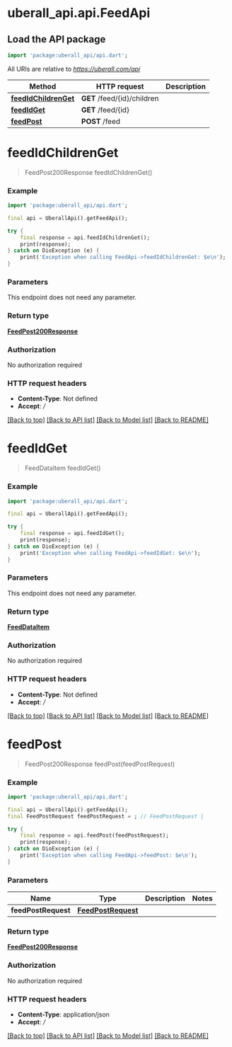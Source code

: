 # uberall_api.api.FeedApi

## Load the API package
```dart
import 'package:uberall_api/api.dart';
```

All URIs are relative to *https://uberall.com/api*

Method | HTTP request | Description
------------- | ------------- | -------------
[**feedIdChildrenGet**](FeedApi.md#feedidchildrenget) | **GET** /feed/{id}/children | 
[**feedIdGet**](FeedApi.md#feedidget) | **GET** /feed/{id} | 
[**feedPost**](FeedApi.md#feedpost) | **POST** /feed | 


# **feedIdChildrenGet**
> FeedPost200Response feedIdChildrenGet()



### Example
```dart
import 'package:uberall_api/api.dart';

final api = UberallApi().getFeedApi();

try {
    final response = api.feedIdChildrenGet();
    print(response);
} catch on DioException (e) {
    print('Exception when calling FeedApi->feedIdChildrenGet: $e\n');
}
```

### Parameters
This endpoint does not need any parameter.

### Return type

[**FeedPost200Response**](FeedPost200Response.md)

### Authorization

No authorization required

### HTTP request headers

 - **Content-Type**: Not defined
 - **Accept**: */*

[[Back to top]](#) [[Back to API list]](../README.md#documentation-for-api-endpoints) [[Back to Model list]](../README.md#documentation-for-models) [[Back to README]](../README.md)

# **feedIdGet**
> FeedDataItem feedIdGet()



### Example
```dart
import 'package:uberall_api/api.dart';

final api = UberallApi().getFeedApi();

try {
    final response = api.feedIdGet();
    print(response);
} catch on DioException (e) {
    print('Exception when calling FeedApi->feedIdGet: $e\n');
}
```

### Parameters
This endpoint does not need any parameter.

### Return type

[**FeedDataItem**](FeedDataItem.md)

### Authorization

No authorization required

### HTTP request headers

 - **Content-Type**: Not defined
 - **Accept**: */*

[[Back to top]](#) [[Back to API list]](../README.md#documentation-for-api-endpoints) [[Back to Model list]](../README.md#documentation-for-models) [[Back to README]](../README.md)

# **feedPost**
> FeedPost200Response feedPost(feedPostRequest)



### Example
```dart
import 'package:uberall_api/api.dart';

final api = UberallApi().getFeedApi();
final FeedPostRequest feedPostRequest = ; // FeedPostRequest | 

try {
    final response = api.feedPost(feedPostRequest);
    print(response);
} catch on DioException (e) {
    print('Exception when calling FeedApi->feedPost: $e\n');
}
```

### Parameters

Name | Type | Description  | Notes
------------- | ------------- | ------------- | -------------
 **feedPostRequest** | [**FeedPostRequest**](FeedPostRequest.md)|  | 

### Return type

[**FeedPost200Response**](FeedPost200Response.md)

### Authorization

No authorization required

### HTTP request headers

 - **Content-Type**: application/json
 - **Accept**: */*

[[Back to top]](#) [[Back to API list]](../README.md#documentation-for-api-endpoints) [[Back to Model list]](../README.md#documentation-for-models) [[Back to README]](../README.md)

